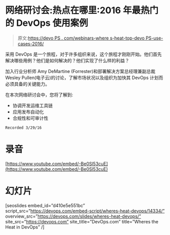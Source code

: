 # 网络研讨会:热点在哪里:2016 年最热门的 DevOps 使用案例

> 原文:[https://devo PS . com/webinars-where s-heat-top-devo PS-use-cases-2016/](https://devops.com/webinars-wheres-heat-top-devops-use-cases-2016/)

采用 DevOps 是一个旅程，对于许多组织来说，这个旅程才刚刚开始。他们首先解决哪些用例？他们是如何解决的？他们实现了什么样的利益？

加入行业分析师 Amy DeMartine (Forrester)和部署解决方案总经理兼副总裁 Wesley Pullen(电子云)的讨论，了解市场状况以及组织为加快其 DevOps 计划而必须具备的关键能力。

在本次网络研讨会中，您将了解到:

*   协调开发运维工具链
*   应用发布自动化
*   合规性和可审计性

```
Recorded 3/29/16
```

# 录音

[https://www.youtube.com/embed/-Be0Sl53cuE](https://www.youtube.com/embed/-Be0Sl53cuE)

# 幻灯片

[seoslides embed_id=”d410e5e551bc” script_src=”https://devops.com/embed-script/wheres-heat-devops/14334/” overview_src=”https://devops.com/slides/wheres-heat-devops/” site_src=”https://devops.com” site_title=”DevOps.com” title=”Wheres the Heat in DevOps” /]